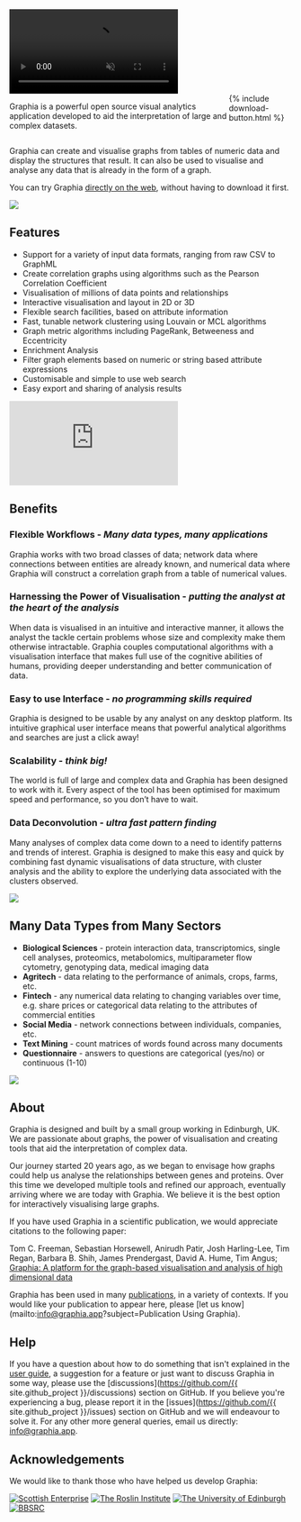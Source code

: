 <div class="full-width">
<video id="banner" autoplay muted loop oncontextmenu="return false;">
<source src="{{site.url}}/assets/banner.webm" type="video/webm">
<source src="{{site.url}}/assets/banner.mp4" type="video/mp4">
</video>
</div>

<div style="display: flex;">
<p>
Graphia is a powerful open source visual analytics application developed to aid the interpretation of large and complex datasets.
</p>
<div>{% include download-button.html %}</div>
</div>

Graphia can create and visualise graphs from tables of numeric data and display the structures that result. It can also be used to visualise and analyse any data that is already in the form of a graph.

<p class="wasm">You can try Graphia <a href="https://web.graphia.app">directly on the web</a>, without having to download it first.</p>

![]({{site.url}}/assets/main/tree-graphs.png)

## **Features**

- Support for a variety of input data formats, ranging from raw CSV to GraphML
- Create correlation graphs using algorithms such as the Pearson Correlation Coefficient
- Visualisation of millions of data points and relationships
- Interactive visualisation and layout in 2D or 3D
- Flexible search facilities, based on attribute information
- Fast, tunable network clustering using Louvain or MCL algorithms
- Graph metric algorithms including PageRank, Betweeness and Eccentricity
- Enrichment Analysis
- Filter graph elements based on numeric or string based attribute expressions
- Customisable and simple to use web search
- Easy export and sharing of analysis results

<div class="video-container">
<iframe class="responsive-iframe" src="https://www.youtube.com/embed/YjfthA5DIOk" frameborder="0"
    allow="accelerometer; autoplay; clipboard-write; encrypted-media; gyroscope; picture-in-picture" allowfullscreen>
</iframe>
</div>

## **Benefits**

### **Flexible Workflows** - _Many data types, many applications_

Graphia works with two broad classes of data; network data where connections between entities are already known, and numerical data where Graphia will construct a correlation graph from a table of numerical values.

### **Harnessing the Power of Visualisation** - _putting the analyst at the heart of the analysis_

When data is visualised in an intuitive and interactive manner, it allows the analyst the tackle certain problems whose size and complexity make them otherwise intractable. Graphia couples computational algorithms with a visualisation interface that makes full use of the cognitive abilities of humans, providing deeper understanding and better communication of data.

### **Easy to use Interface** - _no programming skills required_

Graphia is designed to be usable by any analyst on any desktop platform. Its intuitive graphical user interface means that powerful analytical algorithms and searches are just a click away!

### **Scalability** - _think big!_

The world is full of large and complex data and Graphia has been designed to work with it. Every aspect of the tool has been optimised for maximum speed and performance, so you don’t have to wait.

### **Data Deconvolution** - _ultra fast pattern finding_

Many analyses of complex data come down to a need to identify patterns and trends of interest. Graphia is designed to make this easy and quick by combining fast dynamic visualisations of data structure, with cluster analysis and the ability to explore the underlying data associated with the clusters observed.

![]({{site.url}}/assets/main/black-graph.png)

## **Many Data Types from Many Sectors**

- **Biological Sciences** - protein interaction data, transcriptomics, single cell analyses, proteomics, metabolomics, multiparameter flow cytometry, genotyping data, medical imaging data
- **Agritech** - data relating to the performance of animals, crops, farms, etc.
- **Fintech** - any numerical data relating to changing variables over time, e.g. share prices or categorical data relating to the attributes of commercial entities
- **Social Media** - network connections between individuals, companies, etc.
- **Text Mining** - count matrices of words found across many documents
- **Questionnaire** - answers to questions are categorical (yes/no) or continuous (1-10)

![]({{site.url}}/assets/main/ui.png)

## **About**

Graphia is designed and built by a small group working in Edinburgh, UK. We are passionate about graphs, the power of visualisation and creating tools that aid the interpretation of complex data.

Our journey started 20 years ago, as we began to envisage how graphs could help us analyse the relationships between genes and proteins. Over this time we developed multiple tools and refined our approach, eventually arriving where we are today with Graphia. We believe it is the best option for interactively visualising large graphs.

If you have used Graphia in a scientific publication, we would appreciate citations to the following paper:

Tom C. Freeman, Sebastian Horsewell, Anirudh Patir, Josh Harling-Lee, Tim Regan, Barbara B. Shih, James Prendergast, David A. Hume, Tim Angus; [Graphia: A platform for the graph-based visualisation and analysis of high dimensional data](https://journals.plos.org/ploscompbiol/article?id=10.1371/journal.pcbi.1010310)

Graphia has been used in many [publications]({{site.url}}/citations.html), in a variety of contexts. If you would like your publication to appear here, please [let us know](mailto:info@graphia.app?subject=Publication Using Graphia).

## **Help**

If you have a question about how to do something that isn't explained in the [user guide]({{site.url}}/userguide.html), a suggestion for a feature or just want to discuss Graphia in some way, please use the [discussions](https://github.com/{{ site.github_project }}/discussions) section on GitHub. If you believe you're experiencing a bug, please report it in the [issues](https://github.com/{{ site.github_project }}/issues) section on GitHub and we will endeavour to solve it. For any other more general queries, email us directly: <info@graphia.app>.

## **Acknowledgements** ##

We would like to thank those who have helped us develop Graphia:

[![Scottish Enterprise]({{site.url}}/assets/logos/scotent.png)](https://www.scottish-enterprise.com/)
[![The Roslin Institute]({{site.url}}/assets/logos/roslin.png)](https://www.roslin.ed.ac.uk/)
[![The University of Edinburgh]({{site.url}}/assets/logos/uoe.png)](https://www.ed.ac.uk/)
[![BBSRC]({{site.url}}/assets/logos/bbsrc.png)](https://bbsrc.ukri.org/)

